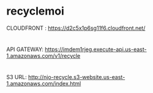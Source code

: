 # recyclemoi

CLOUDFRONT : https://d2c5x1p6sg11f6.cloudfront.net/
#
API GATEWAY: https://imdem1rjeg.execute-api.us-east-1.amazonaws.com/v1/recycle
#
S3 URL: http://njo-recycle.s3-website.us-east-1.amazonaws.com/index.html
